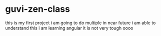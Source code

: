 # guvi-zen-class
this is my first project
i am going to do multiple in near future
i am able to understand this
i am learning angular it is not very tough
oooo

